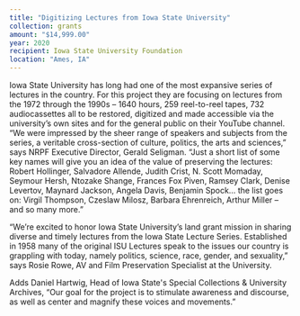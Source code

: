 ```yaml
---
title: "Digitizing Lectures from Iowa State University"
collection: grants
amount: "$14,999.00"
year: 2020
recipient: Iowa State University Foundation
location: "Ames, IA"
---
```


Iowa State University has long had one of the most expansive series of lectures in the
country. For this project they are focusing on lectures from the 1972 through the 1990s –
1640 hours, 259 reel-to-reel tapes, 732 audiocassettes all to be restored, digitized and made
accessible via the university’s own sites and for the general public on their YouTube channel.
“We were impressed by the sheer range of speakers and subjects from the series, a veritable
cross-section of culture, politics, the arts and sciences,” says NRPF Executive Director,
Gerald Seligman. “Just a short list of some key names will give you an idea of the value of preserving the lectures: Robert Hollinger, Salvadore Allende, Judith Crist, N. Scott Momaday, Seymour Hersh, Ntozake Shange, Frances Fox Piven, Ramsey Clark, Denise Levertov,
Maynard Jackson, Angela Davis, Benjamin Spock… the list goes on: Virgil Thompson,
Czeslaw Milosz, Barbara Ehrenreich, Arthur Miller – and so many more.”

“We’re excited to honor Iowa State University’s land grant mission in sharing diverse and
timely lectures from the Iowa State Lecture Series. Established in 1958 many of the original
ISU Lectures speak to the issues our country is grappling with today, namely politics, science,
race, gender, and sexuality,” says Rosie Rowe, AV and Film Preservation Specialist at the
University.

Adds Daniel Hartwig, Head of Iowa State's Special Collections & University Archives, “Our goal for the project is to stimulate awareness and discourse, as well as center and magnify these voices and movements.”
